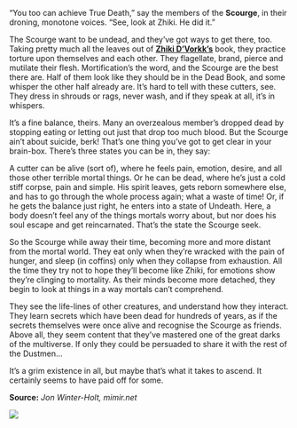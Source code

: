 “You too can achieve True Death,” say the members of the **Scourge**, in their droning, monotone voices. “See, look at Zhiki. He did it.”

The Scourge want to be undead, and they’ve got ways to get there, too. Taking pretty much all the leaves out of **[Zhiki D’Vorkk’s](https://mimir.net/cutters/zhiki-dvorkk/)** book, they practice torture upon themselves and each other. They flagellate, brand, pierce and mutilate their flesh. Mortification’s the word, and the Scourge are the best there are. Half of them look like they should be in the Dead Book, and some whisper the other half already are. It’s hard to tell with these cutters, see. They dress in shrouds or rags, never wash, and if they speak at all, it’s in whispers.

It’s a fine balance, theirs. Many an overzealous member’s dropped dead by stopping eating or letting out just that drop too much blood. But the Scourge ain’t about suicide, berk! That’s one thing you’ve got to get clear in your brain-box. There’s three states you can be in, they say:

A cutter can be alive (sort of), where he feels pain, emotion, desire, and all those other terrible mortal things. Or he can be dead, where he’s just a cold stiff corpse, pain and simple. His spirit leaves, gets reborn somewhere else, and has to go through the whole process again; what a waste of time! Or, if he gets the balance just right, he enters into a state of Undeath. Here, a body doesn’t feel any of the things mortals worry about, but nor does his soul escape and get reincarnated. That’s the state the Scourge seek.

So the Scourge while away their time, becoming more and more distant from the mortal world. They eat only when they’re wracked with the pain of hunger, and sleep (in coffins) only when they collapse from exhaustion. All the time they try not to hope they’ll become like Zhiki, for emotions show they’re clinging to mortality. As their minds become more detached, they begin to look at things in a way mortals can’t comprehend.

They see the life-lines of other creatures, and understand how they interact. They learn secrets which have been dead for hundreds of years, as if the secrets themselves were once alive and recognise the Scourge as friends. Above all, they seem content that they’ve mastered one of the great darks of the multiverse. If only they could be persuaded to share it with the rest of the Dustmen…

It’s a grim existence in all, but maybe that’s what it takes to ascend. It certainly seems to have paid off for some.

**Source:** _Jon Winter-Holt, mimir.net_

![](https://mimir.net/wp-content/uploads/scourge_heralds_of_dust_faction.png)